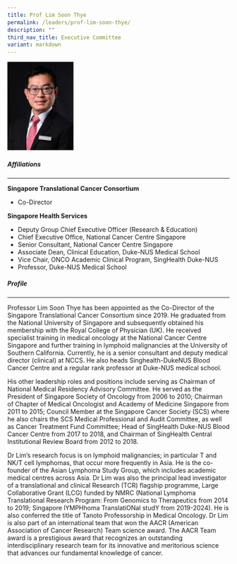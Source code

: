 ```yaml
---
title: Prof Lim Soon Thye
permalink: /leaders/prof-lim-soon-thye/
description: ""
third_nav_title: Executive Committee
variant: markdown
---
```

<img style="width:150px" src="/images/Leaders/prof%20lim%20soon%20thye.png">

##### Affiliations
* * *
**Singapore Translational Cancer Consortium**  
* Co-Director

**Singapore Health Services**  
* Deputy Group Chief Executive Officer (Research &amp; Education)
* Chief Executive Office, National Cancer Centre Singapore
* Senior Consultant, National Cancer Centre Singapore
* Associate Dean, Clinical Education, Duke-NUS Medical School
* Vice Chair, ONCO Academic Clinical Program, SingHealth Duke-NUS
* Professor, Duke-NUS Medical School


##### Profile
* * *
Professor Lim Soon Thye has been appointed as the Co-Director of the Singapore Translational Cancer Consortium since 2019. He graduated from the National University of Singapore and subsequently&nbsp;obtained his membership with the Royal College of Physician (UK). He received specialist training in medical oncology at the National Cancer Centre Singapore and further training in lymphoid malignancies at the University of Southern California. Currently, he is a senior consultant and deputy medical director (clinical) at NCCS. He also heads&nbsp;Singhealth-DukeNUS&nbsp;Blood Cancer Centre and a regular rank professor at Duke-NUS medical school.&nbsp;

His other leadership roles and positions include serving as Chairman of National Medical Residency Advisory Committee. He served as the President of Singapore Society of Oncology from 2006 to 2010;  Chairman of Chapter of Medical Oncologist and Academy of Medicine Singapore from 2011 to 2015; Council Member at the Singapore Cancer Society (SCS) where he also chairs the SCS Medical Professional and Audit Committee, as well as Cancer Treatment Fund Committee; Head of SingHealth Duke-NUS Blood Cancer Centre from 2017 to 2018, and Chairman of SingHealth Central Institutional Review Board from 2012 to 2018.

Dr Lim’s research focus is on lymphoid malignancies; in particular T and NK/T cell lymphomas, that occur more frequently in Asia. He is the co-founder of the Asian Lymphoma Study Group, which includes academic medical centres across Asia. Dr Lim was also the principal lead investigator of a translational and clinical Research (TCR) flagship programme, Large Collaborative Grant (LCG) funded by NMRC (National Lymphoma Translational Research Program: From Genomics to Therapeutics from 2014 to 2019; Singapore lYMPHhoma TranslatiONal studY from 2019-2024). He is also conferred the title of Tanoto Professorship in Medical Oncology. Dr Lim is also part of an international team that won the AACR (American Association of Cancer Research) Team science award. The AACR Team award is a prestigious award that recognizes an outstanding interdisciplinary research team for its innovative and meritorious science that advances our fundamental knowledge of cancer.